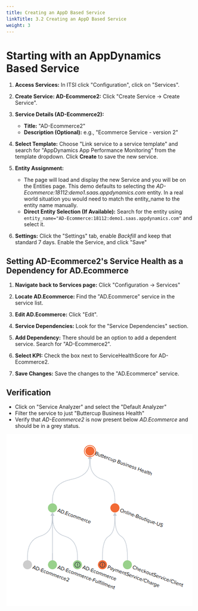 ```yaml
---
title: Creating an AppD Based Service
linkTitle: 3.2 Creating an AppD Based Service
weight: 3
---
```


# Starting with an AppDynamics Based Service

1. **Access Services:** In ITSI click "Configuration", click on "Services".

2. **Create Service: AD-Ecommerce2:** Click "Create Service -> Create Service".

3. **Service Details (AD-Ecommerce2):**
    * **Title:** "AD-Ecommerce2"
    * **Description (Optional):**  e.g., "Ecommerce Service - version 2"

4. **Select Template:** Choose "Link service to a service template" and search for "AppDynamics App Performance Monitoring" from the template dropdown. Click **Create** to save the new service.

5. **Entity Assignment:**
    * The page will load and display the new Service and you will be on the Entities page. This demo defaults to selecting the *AD-Ecommerce:18112:demo1.saas.appdynamics.com* entity. In a real world situation you would need to match the entity_name to the entity name manually.
    * **Direct Entity Selection (If Available):** Search for the entity using `entity_name="AD-Ecommerce:18112:demo1.saas.appdynamics.com"` and select it.

7. **Settings:** Click the "Settings" tab, enable *Backfill* and keep that standard 7 days. Enable the Service, and click "Save"

## Setting AD-Ecommerce2's Service Health as a Dependency for AD.Ecommerce

1. **Navigate back to Services page:** Click "Configuration -> Services"

2. **Locate AD.Ecommerce:** Find the "AD.Ecommerce" service in the service list.

3. **Edit AD.Ecommerce:** Click "Edit".

4. **Service Dependencies:** Look for the "Service Dependencies" section. 

5. **Add Dependency:**  There should be an option to add a dependent service.  Search for "AD-Ecommerce2".

6. **Select KPI:** Check the box next to ServiceHealthScore for AD-Ecommerce2.

7. **Save Changes:** Save the changes to the "AD.Ecommerce" service.

## Verification

* Click on "Service Analyzer" and select the "Default Analyzer"
* Filter the service to just "Buttercup Business Health"
* Verify that *AD-Ecommerce2* is now present below *AD.Ecommerce* and should be in a grey status.

![show-entry](../images/service_tree_appd.png?classes=inline)